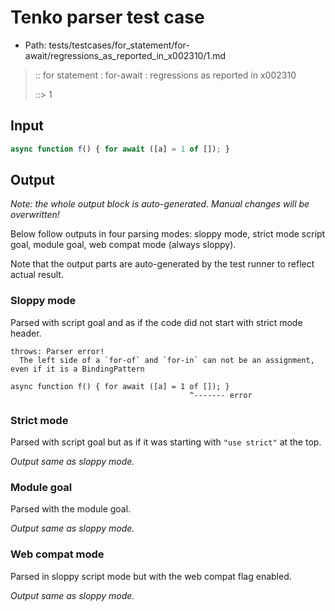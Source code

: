 # Tenko parser test case

- Path: tests/testcases/for_statement/for-await/regressions_as_reported_in_x002310/1.md

> :: for statement : for-await : regressions as reported in x002310
>
> ::> 1

## Input

`````js
async function f() { for await ([a] = 1 of []); }
`````

## Output

_Note: the whole output block is auto-generated. Manual changes will be overwritten!_

Below follow outputs in four parsing modes: sloppy mode, strict mode script goal, module goal, web compat mode (always sloppy).

Note that the output parts are auto-generated by the test runner to reflect actual result.

### Sloppy mode

Parsed with script goal and as if the code did not start with strict mode header.

`````
throws: Parser error!
  The left side of a `for-of` and `for-in` can not be an assignment, even if it is a BindingPattern

async function f() { for await ([a] = 1 of []); }
                                        ^------- error
`````

### Strict mode

Parsed with script goal but as if it was starting with `"use strict"` at the top.

_Output same as sloppy mode._

### Module goal

Parsed with the module goal.

_Output same as sloppy mode._

### Web compat mode

Parsed in sloppy script mode but with the web compat flag enabled.

_Output same as sloppy mode._
